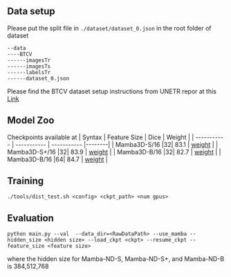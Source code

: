 ## Data setup

Please put the split file in `./dataset/dataset_0.json` in the root folder of dataset
```
--data
----BTCV
------imagesTr
------imagesTs
------labelsTr
------dataset_0.json
```

Please find the BTCV dataset setup instructions from UNETR repor at this [Link](https://github.com/Project-MONAI/tutorials/blob/main/3d_segmentation/unetr_btcv_segmentation_3d.ipynb)
## Model Zoo


Checkpoints available at
| Syntax      | Feature Size |  Dice         | Weight |
| ----------- | ----------- |  ----------- |--------| 
| Mamba3D-S/16 |32|  83.1  |   [weight](https://huggingface.co/jacklishufan/Mamba-ND/blob/main/btcv/mamband-s.pt) |
| Mamba3D-S+/16 |32|  83.9  |   [weight](https://huggingface.co/jacklishufan/Mamba-ND/blob/main/btcv/mamband-s_plus.pt) |
| Mamba3D-B/16 |32|  82.7  |   [weight](https://huggingface.co/jacklishufan/Mamba-ND/blob/main/btcv/mamband-b-32.pt) |
| Mamba3D-B/16 |64|  84.7  |   [weight](https://huggingface.co/jacklishufan/Mamba-ND/blob/main/btcv/mamband-b-64.pt) |

## Training
```
./tools/dist_test.sh <config> <ckpt_path> <num gpus>
```

## Evaluation

```
python main.py --val  --data_dir=<RawDataPath> --use_mamba --hidden_size <hidden size> --load_ckpt <ckpt> --resume_ckpt --feature_size <feature size>
```

where the hidden size for Mamba-ND-S,  Mamba-ND-S+, and  Mamba-ND-B is 384,512,768